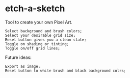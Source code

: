 # etch-a-sketch

Tool to create your own Pixel Art.

    Select background and brush colors;
    Select your desirable grid size;
    Reset button gives you a clean slate;
    Toggle on shading or tinting;
    Toggle on/off grid lines;

Future ideas:

    Export as image;
    Reset button to white brush and black background colrs;
    